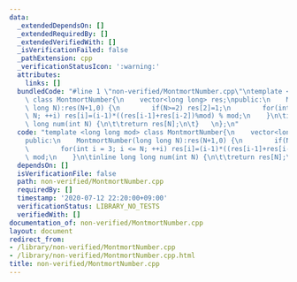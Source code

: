 ```yaml
---
data:
  _extendedDependsOn: []
  _extendedRequiredBy: []
  _extendedVerifiedWith: []
  _isVerificationFailed: false
  _pathExtension: cpp
  _verificationStatusIcon: ':warning:'
  attributes:
    links: []
  bundledCode: "#line 1 \"non-verified/MontmortNumber.cpp\"\ntemplate <long long mod>\
    \ class MontmortNumber{\n    vector<long long> res;\npublic:\n    MontmortNumber(long\
    \ long N):res(N+1,0) {\n        if(N>=2) res[2]=1;\n        for(int i = 3; i <=\
    \ N; ++i) res[i]=(i-1)*((res[i-1]+res[i-2])%mod) % mod;\n    }\n\tinline long\
    \ long num(int N) {\n\t\treturn res[N];\n\t}   \n};\n"
  code: "template <long long mod> class MontmortNumber{\n    vector<long long> res;\n\
    public:\n    MontmortNumber(long long N):res(N+1,0) {\n        if(N>=2) res[2]=1;\n\
    \        for(int i = 3; i <= N; ++i) res[i]=(i-1)*((res[i-1]+res[i-2])%mod) %\
    \ mod;\n    }\n\tinline long long num(int N) {\n\t\treturn res[N];\n\t}   \n};"
  dependsOn: []
  isVerificationFile: false
  path: non-verified/MontmortNumber.cpp
  requiredBy: []
  timestamp: '2020-07-12 22:20:00+09:00'
  verificationStatus: LIBRARY_NO_TESTS
  verifiedWith: []
documentation_of: non-verified/MontmortNumber.cpp
layout: document
redirect_from:
- /library/non-verified/MontmortNumber.cpp
- /library/non-verified/MontmortNumber.cpp.html
title: non-verified/MontmortNumber.cpp
---
```

